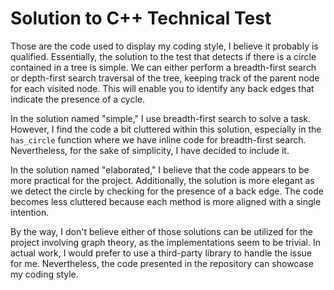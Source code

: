 
# Solution to C++ Technical Test

Those are the code used to display my coding style, I believe it probably is qualified. Essentially, the solution to the test that detects if there is a circle contained in a tree is simple. We can either perform a breadth-first search or depth-first search traversal of the tree, keeping track of the parent node for each visited node. This will enable you to identify any back edges that indicate the presence of a cycle.
 
In the solution named "simple," I use breadth-first search to solve a task. However, I find the code a bit cluttered within this solution, especially in the `has_circle` function where we have inline code for breadth-first search. Nevertheless, for the sake of simplicity, I have decided to include it.

In the solution named "elaborated," I believe that the code appears to be more practical for the project. Additionally, the solution is more elegant as we detect the circle by checking for the presence of a back edge. The code becomes less cluttered because each method is more aligned with a single intention.

By the way, I don't believe either of those solutions can be utilized for the project involving graph theory, as the implementations seem to be trivial. In actual work, I would prefer to use a third-party library to handle the issue for me. Nevertheless, the code presented in the repository can showcase my coding style.
